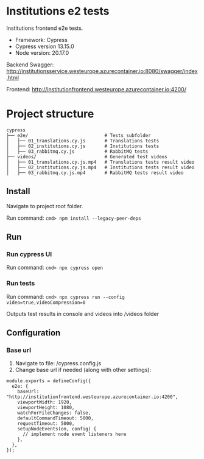 
# Institutions e2 tests

Institutions frontend e2e tests. 
- Framework: Cypress
- Cypress version 13.15.0
- Node version: 20.17.0 

Backend Swagger: http://institutionsservice.westeurope.azurecontainer.io:8080/swagger/index.html

Frontend: http://institutionfrontend.westeurope.azurecontainer.io:4200/


# Project structure

```
cypress
├── e2e/                            # Tests subfolder
│   ├── 01_translations.cy.js       # Translations tests
│   ├── 02_institutions.cy.js       # Institutions tests
│   ├── 03_rabbitmq.cy.js           # RabbitMQ tests
├── videos/                         # Generated test videos
│   ├── 01_translations.cy.js.mp4   # Translations tests result video
│   ├── 02_institutions.cy.js.mp4   # Institutions tests result video
│   ├── 03_rabbitmq.cy.js.mp4       # RabbitMQ tests result video
```


## Install

Navigate to project root folder.

Run command:
`cmd> npm install --legacy-peer-deps`

## Run

### Run cypress UI

Run command:
`cmd> npx cypress open`


### Run tests

Run command:
`cmd> npx cypress run --config video=true,videoCompression=0`

Outputs test results in console and  videos into /videos folder


## Configuration

### Base url

1. Navigate to file: /cypress.config.js
2. Change base url if needed (along with other settings):
```
module.exports = defineConfig({
  e2e: {
    baseUrl: "http://institutionfrontend.westeurope.azurecontainer.io:4200",
    viewportWidth: 1920,
    viewportHeight: 1080,
    watchForFileChanges: false,
    defaultCommandTimeout: 5000,
    requestTimeout: 5000,
    setupNodeEvents(on, config) {
      // implement node event listeners here
    },
  },
});
```
